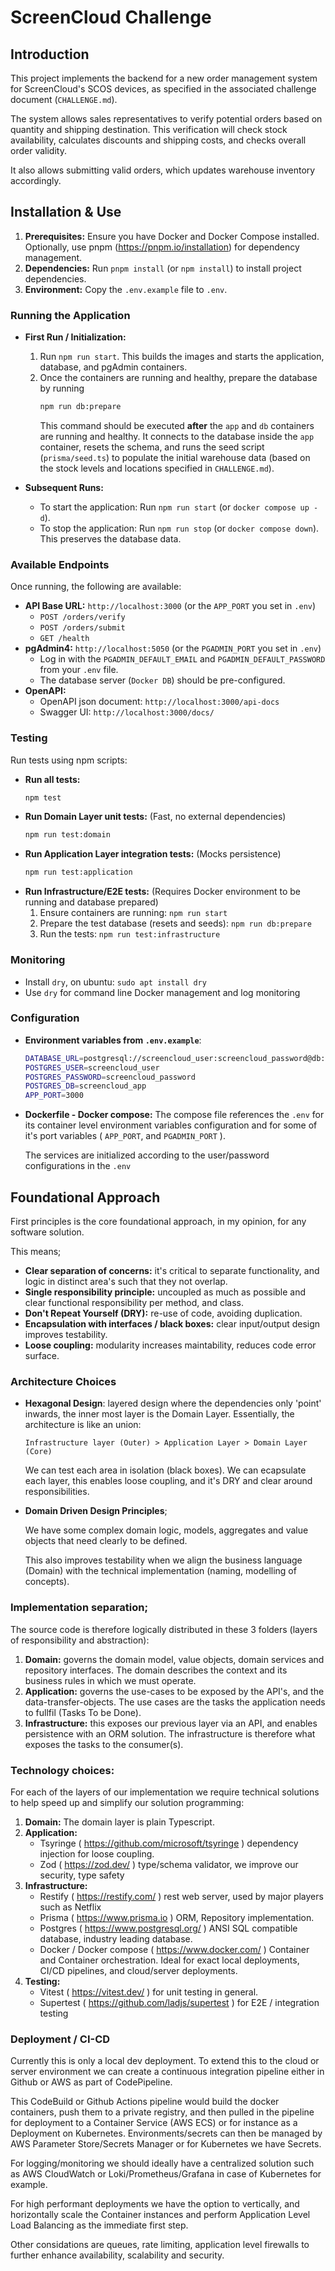 # ScreenCloud Challenge

## Introduction

This project implements the backend for a new order management system for ScreenCloud's SCOS devices, as specified in the associated challenge document (`CHALLENGE.md`). 

The system allows sales representatives to verify potential orders based on quantity and shipping destination. This verification will check stock availability, calculates discounts and shipping costs, and checks overall order validity. 

It also allows submitting valid orders, which updates warehouse inventory accordingly.

## Installation & Use

1.  **Prerequisites:** Ensure you have Docker and Docker Compose installed. Optionally, use pnpm (https://pnpm.io/installation) for dependency management.
2.  **Dependencies:** Run `pnpm install` (or `npm install`) to install project dependencies.
3.  **Environment:** Copy the `.env.example` file to `.env`.

### Running the Application

- **First Run / Initialization:**
    1.  Run `npm run start`. This builds the images and starts the application, database, and pgAdmin containers.
    2.  Once the containers are running and healthy, prepare the database by running 
        ```bash
        npm run db:prepare
        ```
        This command should be executed **after** the `app` and `db` containers are running and healthy. It connects to the database inside the `app` container, resets the schema, and runs the seed script (`prisma/seed.ts`) to populate the initial warehouse data (based on the stock levels and locations specified in `CHALLENGE.md`).

- **Subsequent Runs:**
    - To start the application: Run `npm run start` (or `docker compose up -d`).
    - To stop the application: Run `npm run stop` (or `docker compose down`). This preserves the database data.

### Available Endpoints

Once running, the following are available:

- **API Base URL:** `http://localhost:3000` (or the `APP_PORT` you set in `.env`)
    - `POST /orders/verify`
    - `POST /orders/submit`
    - `GET /health`
- **pgAdmin4:** `http://localhost:5050` (or the `PGADMIN_PORT` you set in `.env`)
    - Log in with the `PGADMIN_DEFAULT_EMAIL` and `PGADMIN_DEFAULT_PASSWORD` from your `.env` file.
    - The database server (`Docker DB`) should be pre-configured.
- **OpenAPI:** 
    - OpenAPI json document: `http://localhost:3000/api-docs`
    - Swagger UI: `http://localhost:3000/docs/`

### Testing

Run tests using npm scripts:
- **Run all tests:**
    ```bash
    npm test
    ```
- **Run Domain Layer unit tests:** (Fast, no external dependencies)
    ```bash
    npm run test:domain
    ```
- **Run Application Layer integration tests:** (Mocks persistence)
    ```bash
    npm run test:application
    ```
- **Run Infrastructure/E2E tests:** (Requires Docker environment to be running and database prepared)
    1.  Ensure containers are running: `npm run start`
    2.  Prepare the test database (resets and seeds): `npm run db:prepare`
    3.  Run the tests: `npm run test:infrastructure`

### Monitoring

   - Install `dry`, on ubuntu: `sudo apt install dry`
   - Use `dry` for command line Docker management and log monitoring

### Configuration

- **Environment variables from `.env.example`**:
    ```bash
    DATABASE_URL=postgresql://screencloud_user:screencloud_password@db:5432/screencloud_app?schema=public
    POSTGRES_USER=screencloud_user
    POSTGRES_PASSWORD=screencloud_password
    POSTGRES_DB=screencloud_app
    APP_PORT=3000
    ```

- **Dockerfile - Docker compose:**
    The compose file references the `.env` for its container level environment variables configuration and for some of it's port variables ( `APP_PORT`, and `PGADMIN_PORT` ).

    The services are initialized according to the user/password configurations in the `.env`


## Foundational Approach

First principles is the core foundational approach, in my opinion, for any software solution.

This means;
- **Clear separation of concerns:** it's critical to separate functionality, and logic in distinct area's such that they not overlap. 
- **Single responsibility principle:** uncoupled as much as possible and clear functional responsibility per method, and class.
- **Don't Repeat Yourself (DRY):** re-use of code, avoiding duplication. 
- **Encapsulation with interfaces / black boxes:** clear input/output design improves testability.
- **Loose coupling:** modularity increases maintability, reduces code error surface.

### Architecture Choices

- **Hexagonal Design**: layered design where the dependencies only 'point' inwards, the inner most layer is the Domain Layer. Essentially, the architecture is like an union:

  `Infrastructure layer (Outer) > Application Layer > Domain Layer (Core)`

    We can test each area in isolation (black boxes). We can ecapsulate each layer, this enables loose coupling, and it's DRY and clear around responsibilities.

- **Domain Driven Design Principles**;

    We have some complex domain logic, models, aggregates and value objects that need clearly to be defined.

    This also improves testability when we align the business language (Domain) with the technical implementation (naming, modelling of concepts).

### Implementation separation;

The source code is therefore logically distributed in these 3 folders (layers of responsibility and abstraction):

1.  **Domain:** governs the domain model, value objects, domain services and repository interfaces. The domain describes the context and its business rules in which we must operate.
2.  **Application:** governs the use-cases to be exposed by the API's, and the data-transfer-objects. The use cases are the tasks the application needs to fullfil (Tasks To be Done).
3.  **Infrastructure:** this exposes our previous layer via an API, and enables persistence with an ORM solution. The infrastructure is therefore what exposes the tasks to the consumer(s).

### Technology choices:

For each of the layers of our implementation we require technical solutions to help speed up and simplify our solution programming:

1. **Domain:** The domain layer is plain Typescript.
2. **Application:** 
    - Tsyringe ( https://github.com/microsoft/tsyringe ) dependency injection for loose coupling.
    - Zod ( https://zod.dev/ ) type/schema validator, we improve our security, type safety
3. **Infrastructure:** 
    - Restify ( https://restify.com/ ) rest web server, used by major players such as Netflix
    - Prisma ( https://www.prisma.io ) ORM, Repository implementation.
    - Postgres ( https://www.postgresql.org/ ) ANSI SQL compatible database, industry leading database.
    - Docker / Docker compose ( https://www.docker.com/ ) Container and Container orchestration. Ideal for exact local deployments, CI/CD pipelines, and cloud/server deployments.
4. **Testing:**
    - Vitest ( https://vitest.dev/ ) for unit testing in general.
    - Supertest ( https://github.com/ladjs/supertest ) for E2E / integration testing

### Deployment / CI-CD

Currently this is only a local dev deployment. To extend this to the cloud or server environment we can create a continuous integration pipeline either in Github or AWS as part of CodePipeline.

This CodeBuild or Github Actions pipeline would build the docker containers, push them to a private registry, and then pulled in the pipeline for deployment to a Container Service (AWS ECS) or for instance as a Deployment on Kubernetes. Environments/secrets can then be managed by AWS Parameter Store/Secrets Manager or for Kubernetes we have Secrets.

For logging/monitoring we should ideally have a centralized solution such as AWS CloudWatch or Loki/Prometheus/Grafana in case of Kubernetes for example. 

For high performant deployments we have the option to vertically, and horizontally scale the Container instances and perform Application Level Load Balancing as the immediate first step. 

Other considations are queues, rate limiting, application level firewalls to further enhance availability, scalability and security.